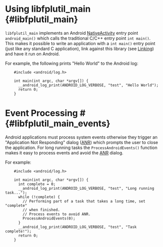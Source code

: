 Using libfplutil_main   {#libfplutil_main}
=====================

`libfplutil_main` implements an Android [NativeActivity][] entry point
`android_main()` which calls the traditional C/C++ entry point `int main()`.
This makes it possible to write an application with a `int main()` entry point
(just like any standard C application), link against this library
(see [Linking][]) and have it run on Android.

For example, the following prints "Hello World" to the Android log:

~~~{.c}
    #include <android/log.h>
    
    int main(int argc, char *argv[]) {
      __android_log_print(ANDROID_LOG_VERBOSE, "test", "Hello World");
      return 0;
    }
~~~

# Event Processing # {#libfplutil_main_events}

Android applications must process system events otherwise they trigger an
"Application Not Responding" dialog ([ANR][]) which prompts the user to
close the application.  For long running tasks the `ProcessAndroidEvents()`
function makes it easy to process events and avoid the [ANR][] dialog.

For example:

~~~{.c}
    #include <android/log.h>
    
    int main(int argc, char *argv[]) {
      int complete = 0;
      __android_log_print(ANDROID_LOG_VERBOSE, "test", "Long running task...");
      while (!complete) {
        // Performing part of a task that takes a long time, set "complete"
        // when finished.
        // Process events to avoid ANR.
        ProcessAndroidEvents(0);
      }
      __android_log_print(ANDROID_LOG_VERBOSE, "test", "Task complete!");
      return 0;
    }
~~~

<br>

  [ANR]: http://developer.android.com/training/articles/perf-anr.html
  [Linking]: md_libfplutil_linking.html
  [NativeActivity]: http://developer.android.com/reference/android/app/NativeActivity.html